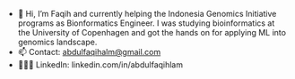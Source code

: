 - 👋 Hi, I’m Faqih and currently helping the Indonesia Genomics Initiative programs as Bionformatics Engineer. I was studying bioinformatics at the University of Copenhagen and got the hands on for applying ML into genomics landscape.
- 📫 Contact: abdulfaqihalm@gmail.com
- 👨🏻‍💻 LinkedIn: linkedin.com/in/abdulfaqihlam
<!---
abdulfaqihalm/abdulfaqihalm is a ✨ special ✨ repository because its `README.md` (this file) appears on your GitHub profile.
You can click the Preview link to take a look at your changes.
--->
